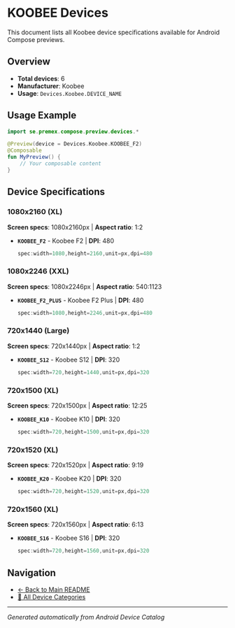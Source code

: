 # KOOBEE Devices

This document lists all Koobee device specifications available for Android Compose previews.

## Overview

- **Total devices**: 6
- **Manufacturer**: Koobee
- **Usage**: `Devices.Koobee.DEVICE_NAME`

## Usage Example

```kotlin
import se.premex.compose.preview.devices.*

@Preview(device = Devices.Koobee.KOOBEE_F2)
@Composable
fun MyPreview() {
    // Your composable content
}
```

## Device Specifications

### 1080x2160 (XL)

**Screen specs**: 1080x2160px | **Aspect ratio**: 1:2

- **`KOOBEE_F2`** - Koobee F2 | **DPI**: 480
  ```kotlin
  spec:width=1080,height=2160,unit=px,dpi=480
  ```

### 1080x2246 (XXL)

**Screen specs**: 1080x2246px | **Aspect ratio**: 540:1123

- **`KOOBEE_F2_PLUS`** - Koobee F2 Plus | **DPI**: 480
  ```kotlin
  spec:width=1080,height=2246,unit=px,dpi=480
  ```

### 720x1440 (Large)

**Screen specs**: 720x1440px | **Aspect ratio**: 1:2

- **`KOOBEE_S12`** - Koobee S12 | **DPI**: 320
  ```kotlin
  spec:width=720,height=1440,unit=px,dpi=320
  ```

### 720x1500 (XL)

**Screen specs**: 720x1500px | **Aspect ratio**: 12:25

- **`KOOBEE_K10`** - Koobee K10 | **DPI**: 320
  ```kotlin
  spec:width=720,height=1500,unit=px,dpi=320
  ```

### 720x1520 (XL)

**Screen specs**: 720x1520px | **Aspect ratio**: 9:19

- **`KOOBEE_K20`** - Koobee K20 | **DPI**: 320
  ```kotlin
  spec:width=720,height=1520,unit=px,dpi=320
  ```

### 720x1560 (XL)

**Screen specs**: 720x1560px | **Aspect ratio**: 6:13

- **`KOOBEE_S16`** - Koobee S16 | **DPI**: 320
  ```kotlin
  spec:width=720,height=1560,unit=px,dpi=320
  ```

## Navigation

- [← Back to Main README](../../README.md)
- [📱 All Device Categories](../README.md)

---
*Generated automatically from Android Device Catalog*
